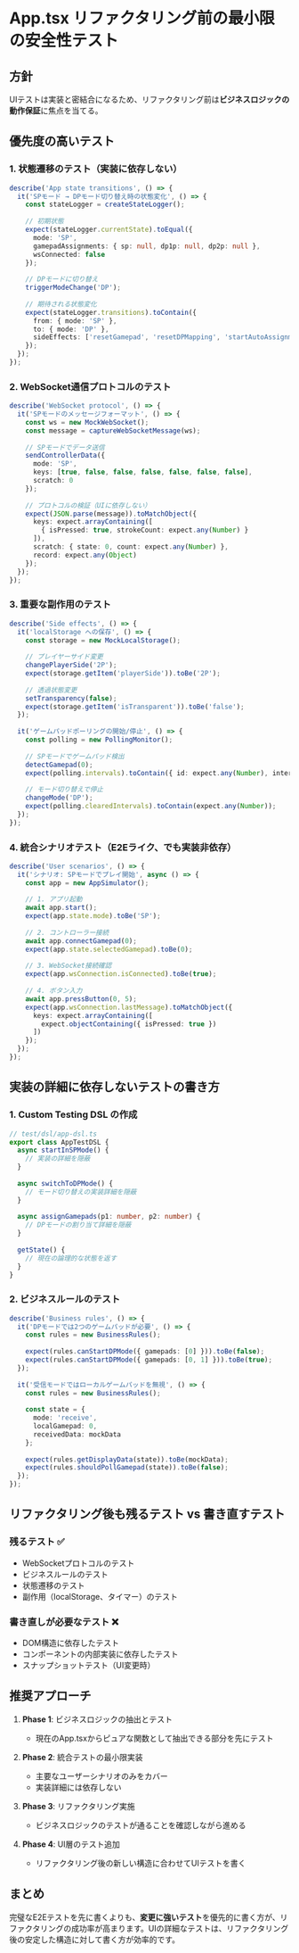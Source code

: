 # App.tsx リファクタリング前の最小限の安全性テスト

## 方針

UIテストは実装と密結合になるため、リファクタリング前は**ビジネスロジックの動作保証**に焦点を当てる。

## 優先度の高いテスト

### 1. 状態遷移のテスト（実装に依存しない）

```typescript
describe('App state transitions', () => {
  it('SPモード → DPモード切り替え時の状態変化', () => {
    const stateLogger = createStateLogger();
    
    // 初期状態
    expect(stateLogger.currentState).toEqual({
      mode: 'SP',
      gamepadAssignments: { sp: null, dp1p: null, dp2p: null },
      wsConnected: false
    });
    
    // DPモードに切り替え
    triggerModeChange('DP');
    
    // 期待される状態変化
    expect(stateLogger.transitions).toContain({
      from: { mode: 'SP' },
      to: { mode: 'DP' },
      sideEffects: ['resetGamepad', 'resetDPMapping', 'startAutoAssignment']
    });
  });
});
```

### 2. WebSocket通信プロトコルのテスト

```typescript
describe('WebSocket protocol', () => {
  it('SPモードのメッセージフォーマット', () => {
    const ws = new MockWebSocket();
    const message = captureWebSocketMessage(ws);
    
    // SPモードでデータ送信
    sendControllerData({
      mode: 'SP',
      keys: [true, false, false, false, false, false, false],
      scratch: 0
    });
    
    // プロトコルの検証（UIに依存しない）
    expect(JSON.parse(message)).toMatchObject({
      keys: expect.arrayContaining([
        { isPressed: true, strokeCount: expect.any(Number) }
      ]),
      scratch: { state: 0, count: expect.any(Number) },
      record: expect.any(Object)
    });
  });
});
```

### 3. 重要な副作用のテスト

```typescript
describe('Side effects', () => {
  it('localStorage への保存', () => {
    const storage = new MockLocalStorage();
    
    // プレイヤーサイド変更
    changePlayerSide('2P');
    expect(storage.getItem('playerSide')).toBe('2P');
    
    // 透過状態変更
    setTransparency(false);
    expect(storage.getItem('isTransparent')).toBe('false');
  });
  
  it('ゲームパッドポーリングの開始/停止', () => {
    const polling = new PollingMonitor();
    
    // SPモードでゲームパッド検出
    detectGamepad(0);
    expect(polling.intervals).toContain({ id: expect.any(Number), interval: 5 });
    
    // モード切り替えで停止
    changeMode('DP');
    expect(polling.clearedIntervals).toContain(expect.any(Number));
  });
});
```

### 4. 統合シナリオテスト（E2Eライク、でも実装非依存）

```typescript
describe('User scenarios', () => {
  it('シナリオ: SPモードでプレイ開始', async () => {
    const app = new AppSimulator();
    
    // 1. アプリ起動
    await app.start();
    expect(app.state.mode).toBe('SP');
    
    // 2. コントローラー接続
    await app.connectGamepad(0);
    expect(app.state.selectedGamepad).toBe(0);
    
    // 3. WebSocket接続確認
    expect(app.wsConnection.isConnected).toBe(true);
    
    // 4. ボタン入力
    await app.pressButton(0, 5);
    expect(app.wsConnection.lastMessage).toMatchObject({
      keys: expect.arrayContaining([
        expect.objectContaining({ isPressed: true })
      ])
    });
  });
});
```

## 実装の詳細に依存しないテストの書き方

### 1. Custom Testing DSL の作成

```typescript
// test/dsl/app-dsl.ts
export class AppTestDSL {
  async startInSPMode() {
    // 実装の詳細を隠蔽
  }
  
  async switchToDPMode() {
    // モード切り替えの実装詳細を隠蔽
  }
  
  async assignGamepads(p1: number, p2: number) {
    // DPモードの割り当て詳細を隠蔽
  }
  
  getState() {
    // 現在の論理的な状態を返す
  }
}
```

### 2. ビジネスルールのテスト

```typescript
describe('Business rules', () => {
  it('DPモードでは2つのゲームパッドが必要', () => {
    const rules = new BusinessRules();
    
    expect(rules.canStartDPMode({ gamepads: [0] })).toBe(false);
    expect(rules.canStartDPMode({ gamepads: [0, 1] })).toBe(true);
  });
  
  it('受信モードではローカルゲームパッドを無視', () => {
    const rules = new BusinessRules();
    
    const state = {
      mode: 'receive',
      localGamepad: 0,
      receivedData: mockData
    };
    
    expect(rules.getDisplayData(state)).toBe(mockData);
    expect(rules.shouldPollGamepad(state)).toBe(false);
  });
});
```

## リファクタリング後も残るテスト vs 書き直すテスト

### 残るテスト ✅
- WebSocketプロトコルのテスト
- ビジネスルールのテスト  
- 状態遷移のテスト
- 副作用（localStorage、タイマー）のテスト

### 書き直しが必要なテスト ❌
- DOM構造に依存したテスト
- コンポーネントの内部実装に依存したテスト
- スナップショットテスト（UI変更時）

## 推奨アプローチ

1. **Phase 1**: ビジネスロジックの抽出とテスト
   - 現在のApp.tsxからピュアな関数として抽出できる部分を先にテスト

2. **Phase 2**: 統合テストの最小限実装
   - 主要なユーザーシナリオのみをカバー
   - 実装詳細には依存しない

3. **Phase 3**: リファクタリング実施
   - ビジネスロジックのテストが通ることを確認しながら進める

4. **Phase 4**: UI層のテスト追加
   - リファクタリング後の新しい構造に合わせてUIテストを書く

## まとめ

完璧なE2Eテストを先に書くよりも、**変更に強いテスト**を優先的に書く方が、リファクタリングの成功率が高まります。UIの詳細なテストは、リファクタリング後の安定した構造に対して書く方が効率的です。